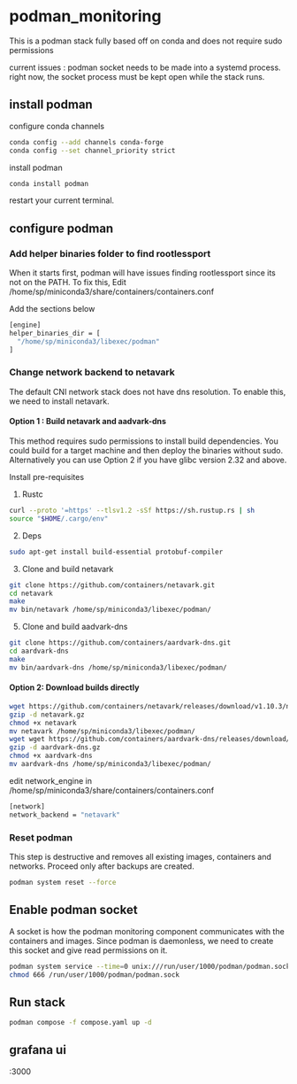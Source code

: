 # podman_monitoring
This is a podman stack fully based off on conda and does not require sudo permissions

current issues : podman socket needs to be made into a systemd process. right now, the socket process must be kept open while the stack runs. 

## install podman
configure conda channels

```bash
conda config --add channels conda-forge
conda config --set channel_priority strict
```

install podman
```bash
conda install podman
```
restart your current terminal. 

## configure podman
### Add helper binaries folder to find rootlessport
When it starts first, podman will have issues finding rootlessport since its not on the PATH. To fix this, 
Edit  /home/sp/miniconda3/share/containers/containers.conf

Add the sections below
```bash
[engine]
helper_binaries_dir = [
  "/home/sp/miniconda3/libexec/podman"
]
```

### Change network backend to netavark
The default CNI network stack does not have dns resolution. To enable this, we need to install netavark. 

#### Option 1 : Build netavark and aadvark-dns
This method requires sudo permissions to install build dependencies. You could build for a target machine and then deploy the binaries without sudo. Alternatively you can use Option 2 if you have glibc version 2.32 and above. 

Install pre-requisites
1. Rustc
```bash
curl --proto '=https' --tlsv1.2 -sSf https://sh.rustup.rs | sh
source "$HOME/.cargo/env"
```
2. Deps
```bash
sudo apt-get install build-essential protobuf-compiler
```
3. Clone and build netavark
```bash
git clone https://github.com/containers/netavark.git
cd netavark
make
mv bin/netavark /home/sp/miniconda3/libexec/podman/
```
5. Clone and build aadvark-dns
```bash
git clone https://github.com/containers/aardvark-dns.git
cd aardvark-dns
make
mv bin/aardvark-dns /home/sp/miniconda3/libexec/podman/
```

#### Option 2: Download builds directly
```bash
wget https://github.com/containers/netavark/releases/download/v1.10.3/netavark.gz
gzip -d netavark.gz
chmod +x netavark
mv netavark /home/sp/miniconda3/libexec/podman/
wget wget https://github.com/containers/aardvark-dns/releases/download/v1.10.0/aardvark-dns.gz
gzip -d aardvark-dns.gz
chmod +x aardvark-dns
mv aardvark-dns /home/sp/miniconda3/libexec/podman/
```

edit network_engine in /home/sp/miniconda3/share/containers/containers.conf
```bash
[network]
network_backend = "netavark"
```

### Reset podman
This step is destructive and removes all existing images, containers and networks. Proceed only after backups are created.
```bash
podman system reset --force
```

## Enable podman socket
A socket is how the podman monitoring component communicates with the containers and images. Since podman is daemonless, we need to create this socket and give read permissions on it.
```bash
podman system service --time=0 unix:///run/user/1000/podman/podman.sock
chmod 666 /run/user/1000/podman/podman.sock
```

## Run stack
```bash
podman compose -f compose.yaml up -d
```

## grafana ui
<IP>:3000
